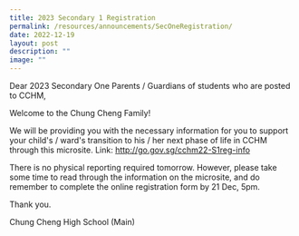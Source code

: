 ```yaml
---
title: 2023 Secondary 1 Registration
permalink: /resources/announcements/SecOneRegistration/
date: 2022-12-19
layout: post
description: ""
image: ""
---
```

Dear 2023 Secondary One Parents / Guardians of students who are posted to CCHM,

Welcome to the Chung Cheng Family! 

We will be providing you with the necessary information for you to support your child's / ward's transition to his / her next phase of life in CCHM through this microsite.
Link: http://go.gov.sg/cchm22-S1reg-info

There is no physical reporting required tomorrow. However, please take some time to read through the information on the microsite, and do remember to complete the online registration form by 21 Dec, 5pm. 

Thank you. 

Chung Cheng High School (Main) 
